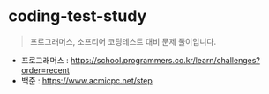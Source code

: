 # coding-test-study
> 프로그래머스, 소프티어 코딩테스트 대비 문제 풀이입니다.
>
- 프로그래머스 : https://school.programmers.co.kr/learn/challenges?order=recent
- 백준 : https://www.acmicpc.net/step
